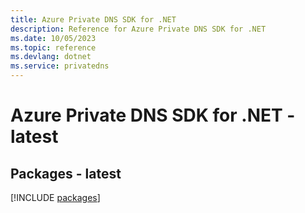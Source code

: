 ```yaml
---
title: Azure Private DNS SDK for .NET
description: Reference for Azure Private DNS SDK for .NET
ms.date: 10/05/2023
ms.topic: reference
ms.devlang: dotnet
ms.service: privatedns
---
```

# Azure Private DNS SDK for .NET - latest
## Packages - latest
[!INCLUDE [packages](private-dns-index.md)]